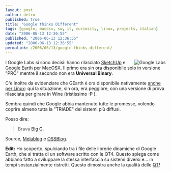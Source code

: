 ```yaml
---
layout: post
author: detro
published: true
title: "Google thinks Different"
tags: [google, macosx, sw, it, curiosity, linux, projects, italian]
date: "2006-06-13 12:36:55"
published: "2006-06-13 12:36:55"
updated: "2006-06-13 12:36:55"
permalink: /2006/06/13/google-thinks-different/
---
```


<img src="http://labs.google.com/images/labs_logo2.gif" alt="Google Labs" align="right"/>
I Google Labs si sono decisi: hanno rilasciato <a href="http://sketchup.google.com/">SketchUp</a> e <a href="http://earth.google.com/">Google Earth</a> per MacOSX.
Il primo era sin ora disponibile solo in versione "PRO" mentre il secondo non era <strong>Universal Binary</strong>.

C'è inoltre da evidenziare che GEarth é ora disponibile nativamente <a href="http://earth.google.com/download-earth.html">anche per Linux</a>: qui la situazione, sin ora, era peggiore, con una versione di prova rilasciata per girare in Wine (tristissimo :P ).

Sembra quindi che Google abbia mantenuto tutte le promesse, volendo coprire almeno tutta la "TRIADE" dei sistemi più diffusi.

Posso dire:
<blockquote>Brava <a href="http://www.google.com">Big G</a>.</blockquote>

Source, <a href="http://www.melablog.it/post/1952/da-google-novita-per-mac">Melablog</a> e <a href="http://www.ossblog.it/post/1041/google-earth-v4-disponibile-per-linux">OSSBlog</a>.

<strong>Edit:</strong> Ho scoperto, spulciando tra i file delle librerie dinamiche di Google Earth, che si tratta di un software scritto con le QT4.
Questo spiega come abbiano fatto a sviluppare la stessa interfaccia su sistemi diversi e... in tempi sostanzialmente ristretti.
Questo dimostra anche la qualità delle <a href="http://www.trolltech.com">QT</a>!
